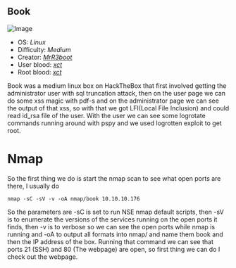 ## Book
![Image](https://www.hackthebox.eu/storage/avatars/dac79630729cd2c675e86bcd809caf5e.png)


- OS: _Linux_
- Difficulty: _Medium_
- Creator: [_MrR3boot_](https://www.hackthebox.eu/home/users/profile/13531)
- User blood: [_xct_](https://www.hackthebox.eu/home/users/profile/13569)
- Root blood: [_xct_](https://www.hackthebox.eu/home/users/profile/13569)



Book was a medium linux box on HackTheBox that first involved getting the administrator user with sql truncation attack, then on the user page we can do some xss magic with pdf-s and on the administrator page we can see the output of that xss, so with that we got LFI(Local File Inclusion) and could read id_rsa file of the user. With the user we can see some logrotate commands running around with pspy and we used logrotten exploit to get root.

# Nmap

So the first thing we do is start the nmap scan to see what open ports are there, I usually do
```
nmap -sC -sV -v -oA nmap/book 10.10.10.176
```
So the parameters are -sC is set to run NSE nmap default scripts, then -sV is to enumerate the versions of the services running on the open ports it finds, then -v is to verbose so we can see the open ports while nmap is running and -oA to output all formats into nmap/ and name them book and then the IP address of the box.
Running that command we can see that ports 21 (SSH) and 80 (The webpage) are open, so first thing we can do I check out the webpage. 
